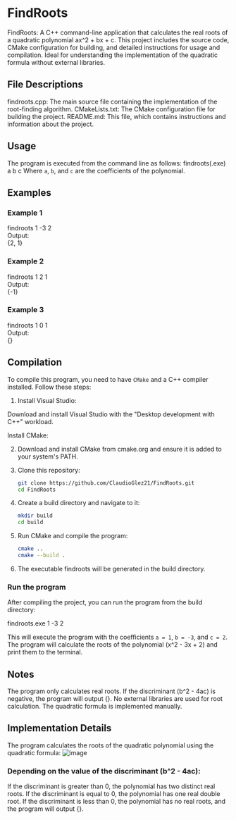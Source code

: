 # FindRoots
FindRoots: A C++ command-line application that calculates the real roots of a quadratic polynomial ax^2 + bx + c. This project includes the source code, CMake configuration for building, and detailed instructions for usage and compilation. Ideal for understanding the implementation of the quadratic formula without external libraries.

## File Descriptions
findroots.cpp: The main source file containing the implementation of the root-finding algorithm.
CMakeLists.txt: The CMake configuration file for building the project.
README.md: This file, which contains instructions and information about the project.

## Usage

The program is executed from the command line as follows:
findroots(.exe) a b c
Where `a`, `b`, and `c` are the coefficients of the polynomial.

## Examples

### Example 1
findroots 1 -3 2<br />
Output:<br />
{2, 1}<br />

### Example 2
findroots 1 2 1<br />
Output:<br />
{-1}

### Example 3
findroots 1 0 1<br />
Output:<br />
{}<br />


## Compilation

To compile this program, you need to have `CMake` and a C++ compiler installed. Follow these steps:

1. Install Visual Studio:

Download and install Visual Studio with the "Desktop development with C++" workload.

Install CMake:

2. Download and install CMake from cmake.org and ensure it is added to your system's PATH.

3. Clone this repository:

   ```sh
   git clone https://github.com/ClaudioGlez21/FindRoots.git
   cd FindRoots

4. Create a build directory and navigate to it:
   ```sh
   mkdir build
   cd build
5. Run CMake and compile the program:
   ```sh
   cmake ..
   cmake --build .
6. The executable findroots will be generated in the build directory.
   
### Run the program
After compiling the project, you can run the program from the build directory:

findroots.exe 1 -3 2


This will execute the program with the coefficients `a = 1`, `b = -3`, and `c = 2`. The program will calculate the roots of the polynomial \(x^2 - 3x + 2\) and print them to the terminal.




   
## Notes
The program only calculates real roots. If the discriminant (b^2 - 4ac) is negative, the program will output {}.
No external libraries are used for root calculation. The quadratic formula is implemented manually.



## Implementation Details
The program calculates the roots of the quadratic polynomial using the quadratic formula:
![image](https://github.com/ClaudioGlez21/FindRoots/assets/127899820/9b2a4364-11e5-4fa2-b8e8-c05570a79ef4)

### Depending on the value of the discriminant (b^2 - 4ac):

If the discriminant is greater than 0, the polynomial has two distinct real roots.
If the discriminant is equal to 0, the polynomial has one real double root.
If the discriminant is less than 0, the polynomial has no real roots, and the program will output {}.

